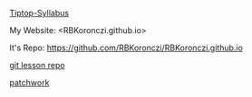 [Tiptop-Syllabus](https://github.com/green-fox-academy/tiptop-syllabus)

My Website: <RBKoronczi.github.io>

It's Repo: <https://github.com/RBKoronczi/RBKoronczi.github.io>

[git lesson repo](https://github.com/RBKoronczi/git-lesson-repository)

[patchwork](https://github.com/RBKoronczi/patchwork)